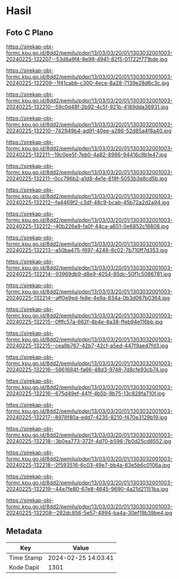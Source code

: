 # Hasil

## Foto C Plano

https://sirekap-obj-formc.kpu.go.id/8dd2/pemilu/pdpr/13/03/03/20/01/1303032001003-20240225-132207--53d6a9f4-8e98-4941-82f5-01722f771bde.jpg

https://sirekap-obj-formc.kpu.go.id/8dd2/pemilu/pdpr/13/03/03/20/01/1303032001003-20240225-132209--1f41cabb-c300-4ece-8a28-7139e28d6c3c.jpg

https://sirekap-obj-formc.kpu.go.id/8dd2/pemilu/pdpr/13/03/03/20/01/1303032001003-20240225-132210--59c0d48f-2b92-4c5f-921b-4189dda36931.jpg

https://sirekap-obj-formc.kpu.go.id/8dd2/pemilu/pdpr/13/03/03/20/01/1303032001003-20240225-132210--742949b4-ad91-40ee-a286-52d85a4f8a40.jpg

https://sirekap-obj-formc.kpu.go.id/8dd2/pemilu/pdpr/13/03/03/20/01/1303032001003-20240225-132211--19c0ee5f-7eb0-4a82-8966-94416c9b1e47.jpg

https://sirekap-obj-formc.kpu.go.id/8dd2/pemilu/pdpr/13/03/03/20/01/1303032001003-20240225-132211--0cc796b2-a1d8-4e1e-819f-5053b3e8cd5b.jpg

https://sirekap-obj-formc.kpu.go.id/8dd2/pemilu/pdpr/13/03/03/20/01/1303032001003-20240225-132212--fa4469f2-c3df-48c9-bcab-45b72a2d2a94.jpg

https://sirekap-obj-formc.kpu.go.id/8dd2/pemilu/pdpr/13/03/03/20/01/1303032001003-20240225-132212--40b226a9-fa0f-44ca-a651-0e6852c16808.jpg

https://sirekap-obj-formc.kpu.go.id/8dd2/pemilu/pdpr/13/03/03/20/01/1303032001003-20240225-132213--a50ba475-f697-4248-8c02-7b710ff7d353.jpg

https://sirekap-obj-formc.kpu.go.id/8dd2/pemilu/pdpr/13/03/03/20/01/1303032001003-20240225-132214--93969db9-d8e9-4054-85dc-50f1c5086781.jpg

https://sirekap-obj-formc.kpu.go.id/8dd2/pemilu/pdpr/13/03/03/20/01/1303032001003-20240225-132214--aff0e9ed-fe8e-4e9a-834a-0b3d067b0364.jpg

https://sirekap-obj-formc.kpu.go.id/8dd2/pemilu/pdpr/13/03/03/20/01/1303032001003-20240225-132215--0fffc57a-662f-4b4e-8a38-ffeb94e116bb.jpg

https://sirekap-obj-formc.kpu.go.id/8dd2/pemilu/pdpr/13/03/03/20/01/1303032001003-20240225-132215--cea9b767-42b7-42cf-a5ed-447f9aed7fd3.jpg

https://sirekap-obj-formc.kpu.go.id/8dd2/pemilu/pdpr/13/03/03/20/01/1303032001003-20240225-132216--5861684f-fa66-48d3-9748-7d8cfe93cb74.jpg

https://sirekap-obj-formc.kpu.go.id/8dd2/pemilu/pdpr/13/03/03/20/01/1303032001003-20240225-132216--675d49ef-441f-4b5b-9b75-13c828fa710f.jpg

https://sirekap-obj-formc.kpu.go.id/8dd2/pemilu/pdpr/13/03/03/20/01/1303032001003-20240225-132217--8978f80a-edd7-4235-8210-f470e3129b19.jpg

https://sirekap-obj-formc.kpu.go.id/8dd2/pemilu/pdpr/13/03/03/20/01/1303032001003-20240225-132218--3b0ea773-372f-4d70-b596-7b0d25cd8552.jpg

https://sirekap-obj-formc.kpu.go.id/8dd2/pemilu/pdpr/13/03/03/20/01/1303032001003-20240225-132218--2f593516-6c03-49e7-bb4a-63e5b6c0106a.jpg

https://sirekap-obj-formc.kpu.go.id/8dd2/pemilu/pdpr/13/03/03/20/01/1303032001003-20240225-132219--44e7fe80-67e8-4645-9690-4a21d21151ba.jpg

https://sirekap-obj-formc.kpu.go.id/8dd2/pemilu/pdpr/13/03/03/20/01/1303032001003-20240225-132208--282dc856-5e57-4994-ba4a-30ef19b39be4.jpg


## Metadata

| Key        | Value               |
| ---------- | ------------------- |
| Time Stamp | 2024-02-25 14:03:41 |
| Kode Dapil | 1301                |



